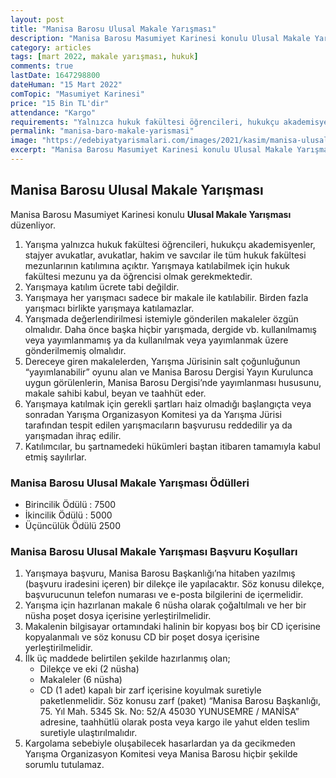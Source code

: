 ```yaml
---
layout: post
title: "Manisa Barosu Ulusal Makale Yarışması"
description: "Manisa Barosu Masumiyet Karinesi konulu Ulusal Makale Yarışması düzenliyor."
category: articles
tags: [mart 2022, makale yarışması, hukuk]
comments: true
lastDate: 1647298800
dateHuman: "15 Mart 2022"
comTopic: "Masumiyet Karinesi"
price: "15 Bin TL'dir"
attendance: "Kargo"
requirements: "Yalnızca hukuk fakültesi öğrencileri, hukukçu akademisyenler, stajyer avukatlar, avukatlar, hakim ve savcılar ile tüm hukuk fakültesi mezunlarının katılımına açıktır"
permalink: "manisa-baro-makale-yarismasi"
image: "https://edebiyatyarismalari.com/images/2021/kasim/manisa-ulusal-makale-yarismasi.jpg"
excerpt: "Manisa Barosu Masumiyet Karinesi konulu Ulusal Makale Yarışması düzenliyor."
---
```


## Manisa Barosu Ulusal Makale Yarışması
Manisa Barosu Masumiyet Karinesi konulu **Ulusal Makale Yarışması** düzenliyor.  

1. Yarışma yalnızca hukuk fakültesi öğrencileri, hukukçu akademisyenler, stajyer avukatlar, avukatlar, hakim ve savcılar ile tüm hukuk fakültesi mezunlarının katılımına açıktır. Yarışmaya katılabilmek için hukuk fakültesi mezunu ya da öğrencisi olmak gerekmektedir.
2. Yarışmaya katılım ücrete tabi değildir.
3. Yarışmaya her yarışmacı sadece bir makale ile katılabilir. Birden fazla yarışmacı birlikte yarışmaya katılamazlar.
4. Yarışmada değerlendirilmesi istemiyle gönderilen makaleler özgün olmalıdır. Daha önce başka hiçbir yarışmada, dergide vb. kullanılmamış veya yayımlanmamış ya da kullanılmak veya yayımlanmak üzere gönderilmemiş olmalıdır.
5. Dereceye giren makalelerden, Yarışma Jürisinin salt çoğunluğunun “yayımlanabilir” oyunu alan ve Manisa Barosu Dergisi Yayın Kurulunca uygun görülenlerin, Manisa Barosu Dergisi’nde yayımlanması hususunu, makale sahibi kabul, beyan ve taahhüt eder.
6. Yarışmaya katılmak için gerekli şartları haiz olmadığı başlangıçta veya sonradan Yarışma Organizasyon Komitesi ya da Yarışma Jürisi tarafından tespit edilen yarışmacıların başvurusu reddedilir ya da yarışmadan ihraç edilir.
7. Katılımcılar, bu şartnamedeki hükümleri baştan itibaren tamamıyla kabul etmiş sayılırlar.

### Manisa Barosu Ulusal Makale Yarışması Ödülleri
- Birincilik Ödülü : 7500
- İkincilik Ödülü : 5000
- Üçüncülük Ödülü 2500

### Manisa Barosu Ulusal Makale Yarışması Başvuru Koşulları
1. Yarışmaya başvuru, Manisa Barosu Başkanlığı’na hitaben yazılmış (başvuru iradesini içeren) bir dilekçe ile yapılacaktır. Söz konusu dilekçe, başvurucunun telefon numarası ve e-posta bilgilerini de içermelidir.
2. Yarışma için hazırlanan makale 6 nüsha olarak çoğaltılmalı ve her bir nüsha poşet dosya içerisine yerleştirilmelidir.
3. Makalenin bilgisayar ortamındaki halinin bir kopyası boş bir CD içerisine kopyalanmalı ve söz konusu CD bir poşet dosya içerisine yerleştirilmelidir.
4. İlk üç maddede belirtilen şekilde hazırlanmış olan;
    - Dilekçe ve eki (2 nüsha)
    - Makaleler (6 nüsha)
    - CD (1 adet) kapalı bir zarf içerisine koyulmak suretiyle paketlenmelidir. Söz konusu zarf (paket) “Manisa Barosu Başkanlığı, 75. Yıl Mah. 5345 Sk. No: 52/A 45030 YUNUSEMRE / MANİSA” adresine, taahhütlü olarak posta veya kargo ile yahut elden teslim suretiyle ulaştırılmalıdır.
5. Kargolama sebebiyle oluşabilecek hasarlardan ya da gecikmeden Yarışma Organizasyon Komitesi veya Manisa Barosu hiçbir şekilde sorumlu tutulamaz.